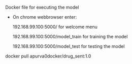 Docker file for executing the model
- On chrome webbrowser enter: 

    192.168.99.100:5000/                  for welcome menu
    
    192.168.99.100:5000/model_train       for training the model
    
    192.168.99.100:5000/model_test        for testing the model
    




docker pull apurva0docker/drug_sent:1.0
